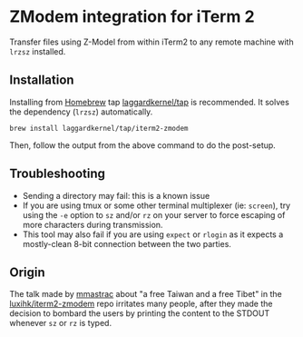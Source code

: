 # ZModem integration for iTerm 2

Transfer files using Z-Model from within iTerm2 to any remote machine
with `lrzsz` installed.

## Installation
Installing from [Homebrew][homebrew] tap [laggardkernel/tap][laggardkernel/tap]
is recommended. It solves the dependency (`lrzsz`) automatically.

```shell
brew install laggardkernel/tap/iterm2-zmodem
```

Then, follow the output from the above command to do the post-setup.

## Troubleshooting
- Sending a directory may fail: this is a known issue
- If you are using tmux or some other terminal multiplexer (ie: `screen`),
  try using the `-e` option to `sz` and/or `rz` on your server to
  force escaping of more characters during transmission.
- This tool may also fail if you are using `expect` or `rlogin` as
  it expects a mostly-clean 8-bit connection between the two parties.

## Origin

The talk made by [mmastrac][mmastrac] about "a free Taiwan and a free Tibet"
in the [luxihk/iterm2-zmodem][luxihk/iterm2-zmodem] repo irritates many people,
after they made the decision to bombard the users by printing the content to
the STDOUT whenever `sz` or `rz` is typed.

[homebrew]: https://brew.sh/
[laggardkernel/tap]: https://github.com/laggardkernel/homebrew-tap
[mmastrac]: https://github.com/mmastrac
[luxihk/iterm2-zmodem]: https://github.com/luxihk/iterm2-zmodem
